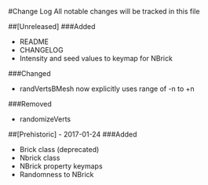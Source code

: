 #Change Log
All notable changes will be tracked in this file

##[Unreleased]
###Added
- README
- CHANGELOG
- Intensity and seed values to keymap for NBrick

###Changed
- randVertsBMesh now explicitly uses range of -n to +n

###Removed
- randomizeVerts

##[Prehistoric] - 2017-01-24
###Added
- Brick class (deprecated)
- Nbrick class
- NBrick property keymaps
- Randomness to NBrick